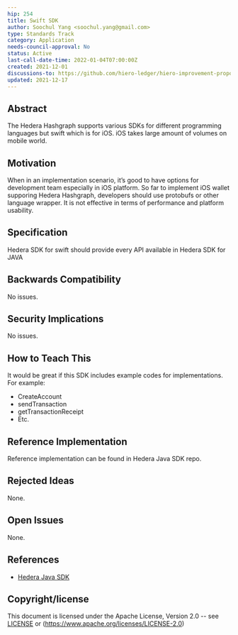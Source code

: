 ```yaml
---
hip: 254
title: Swift SDK
author: Soochul Yang <soochul.yang@gmail.com>
type: Standards Track
category: Application
needs-council-approval: No
status: Active
last-call-date-time: 2022-01-04T07:00:00Z
created: 2021-12-01
discussions-to: https://github.com/hiero-ledger/hiero-improvement-proposals/discussions/292
updated: 2021-12-17
---
```


## Abstract

The Hedera Hashgraph supports various SDKs for different programming languages but swift which is for iOS. iOS takes large amount of volumes on mobile world.  

## Motivation

When in an implementation scenario, it’s good to have options for development team especially in iOS platform. So far to implement iOS wallet supporing Hedera Hashgraph, developers should use protobufs or other language wrapper. It is not effective in terms of performance and platform usability.
  
## Specification

Hedera SDK for swift should provide every API available in Hedera SDK for JAVA

## Backwards Compatibility

No issues.

## Security Implications

No issues.

## How to Teach This

It would be great if this SDK includes example codes for implementations.
For example:
- CreateAccount
- sendTransaction
- getTransactionReceipt
- Etc.

## Reference Implementation

Reference implementation can be found in Hedera Java SDK repo.

## Rejected Ideas

None.

## Open Issues

None.

## References

- [Hedera Java SDK](https://github.com/hashgraph/hedera-sdk-java)

## Copyright/license

This document is licensed under the Apache License, Version 2.0 -- see [LICENSE](../LICENSE) or (https://www.apache.org/licenses/LICENSE-2.0)
